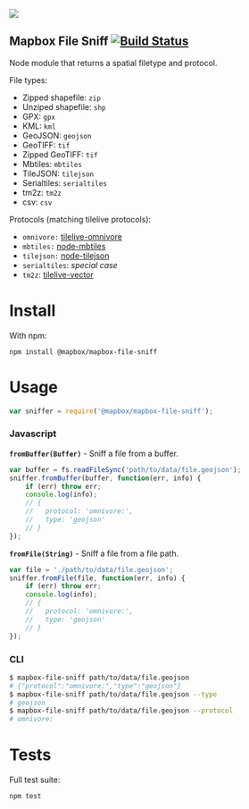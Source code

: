 ![](mapbox-file-sniff.jpg)

## Mapbox File Sniff [![Build Status](https://travis-ci.com/mapbox/mapbox-file-sniff.svg?branch=master)](https://travis-ci.com/mapbox/mapbox-file-sniff)

Node module that returns a spatial filetype and protocol.

File types:

- Zipped shapefile: `zip`
- Unziped shapefile: `shp`
- GPX: `gpx`
- KML: `kml`
- GeoJSON: `geojson`
- GeoTIFF: `tif`
- Zipped GeoTIFF: `tif`
- Mbtiles: `mbtiles`
- TileJSON: `tilejson`
- Serialtiles: `serialtiles`
- tm2z: `tm2z`
- csv: `csv`

Protocols (matching tilelive protocols):

- `omnivore:` [tilelive-omnivore](https://github.com/mapbox/tilelive-omnivore)
- `mbtiles:` [node-mbtiles](https://github.com/mapbox/node-mbtiles)
- `tilejson:` [node-tilejson](https://github.com/mapbox/node-tilejson)
- `serialtiles`: *special case*
- `tm2z`: [tilelive-vector](https://github.com/mapbox/tilelive-vector)

# Install

With npm:
```
npm install @mapbox/mapbox-file-sniff
```

# Usage

```Javascript
var sniffer = require('@mapbox/mapbox-file-sniff');
```

### Javascript

**`fromBuffer(Buffer)`** - Sniff a file from a buffer.

```javascript
var buffer = fs.readFileSync('path/to/data/file.geojson');
sniffer.fromBuffer(buffer, function(err, info) {
	if (err) throw err;
	console.log(info);
	// {
	//   protocol: 'omnivore:',
	//   type: 'geojson'
	// }
});
```

**`fromFile(String)`** - Sniff a file from a file path.

```javascript
var file = './path/to/data/file.geojson';
sniffer.fromFile(file, function(err, info) {
	if (err) throw err;
	console.log(info);
	// {
	//   protocol: 'omnivore:',
	//   type: 'geojson'
	// }
});
```

### CLI

```sh
$ mapbox-file-sniff path/to/data/file.geojson
# {"protocol":"omnivore:","type":"geojson"}
$ mapbox-file-sniff path/to/data/file.geojson --type
# geojson
$ mapbox-file-sniff path/to/data/file.geojson --protocol
# omnivore:
```

# Tests

Full test suite:

`npm test`
